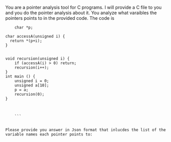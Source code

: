 You are a pointer analysis tool for C programs. I will provide a C file to you and you do the pointer analysis about it. You analyze what varaibles the pointers points to in the provided code. The code is 
``` 
    char *p;

char accessA(unsigned i) {
  return *(p+i);
}


void recursion(unsigned i) {
    if (accessA(i) > 0) return;
    recursion(i++);
}
int main () {
    unsigned i = 0;
    unsigned a[10];
    p = a;
    recursion(0);
}


 
    ```


Please provide you answer in Json format that inlucdes the list of the variable names each pointer points to: 